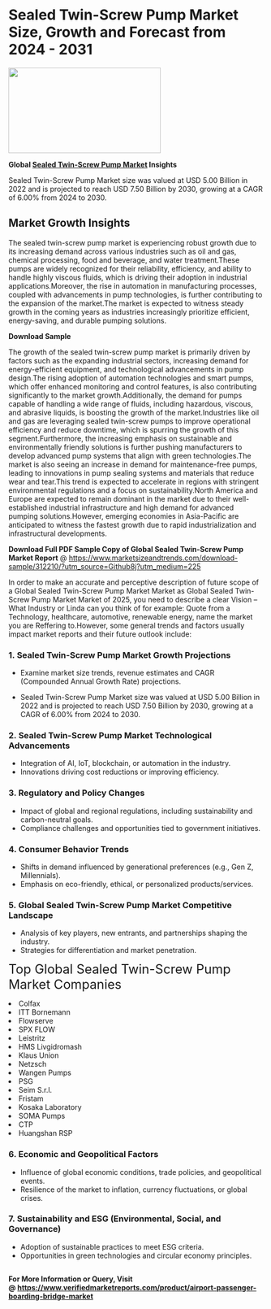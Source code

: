 <H1>Sealed Twin-Screw Pump Market Size, Growth and Forecast from 2024 - 2031</H1><img class="aligncenter size-medium wp-image-584254" src="https://thirdeyenews.in/wp-content/uploads/2024/09/Global-Market-Research-300x168.jpeg" alt="" width="300" height="168" /><p><strong>Global&nbsp;<a href="https://www.marketsizeandtrends.com/download-sample/312210/?utm_source=Github8j?utm_medium=225">Sealed Twin-Screw Pump Market</a> Insights</strong></p><p>Sealed Twin-Screw Pump Market size was valued at USD 5.00 Billion in 2022 and is projected to reach USD 7.50 Billion by 2030, growing at a CAGR of 6.00% from 2024 to 2030.</p><p><h2>Market Growth Insights</h2> <p>The sealed twin-screw pump market is experiencing robust growth due to its increasing demand across various industries such as oil and gas, chemical processing, food and beverage, and water treatment.These pumps are widely recognized for their reliability, efficiency, and ability to handle highly viscous fluids, which is driving their adoption in industrial applications.Moreover, the rise in automation in manufacturing processes, coupled with advancements in pump technologies, is further contributing to the expansion of the market.The market is expected to witness steady growth in the coming years as industries increasingly prioritize efficient, energy-saving, and durable pumping solutions.</p> <p><strong>Download Sample</strong></p> <p>The growth of the sealed twin-screw pump market is primarily driven by factors such as the expanding industrial sectors, increasing demand for energy-efficient equipment, and technological advancements in pump design.The rising adoption of automation technologies and smart pumps, which offer enhanced monitoring and control features, is also contributing significantly to the market growth.Additionally, the demand for pumps capable of handling a wide range of fluids, including hazardous, viscous, and abrasive liquids, is boosting the growth of the market.Industries like oil and gas are leveraging sealed twin-screw pumps to improve operational efficiency and reduce downtime, which is spurring the growth of this segment.Furthermore, the increasing emphasis on sustainable and environmentally friendly solutions is further pushing manufacturers to develop advanced pump systems that align with green technologies.The market is also seeing an increase in demand for maintenance-free pumps, leading to innovations in pump sealing systems and materials that reduce wear and tear.This trend is expected to accelerate in regions with stringent environmental regulations and a focus on sustainability.North America and Europe are expected to remain dominant in the market due to their well-established industrial infrastructure and high demand for advanced pumping solutions.However, emerging economies in Asia-Pacific are anticipated to witness the fastest growth due to rapid industrialization and infrastructural developments.<p><span class=""><strong>Download Full PDF Sample Copy of Global Sealed Twin-Screw Pump Market Report</strong> @ <a href="https://www.marketsizeandtrends.com/download-sample/312210/?utm_source=Github8j?utm_medium=225" target="_blank">https://www.marketsizeandtrends.com/download-sample/312210/?utm_source=Github8j?utm_medium=225</a></span></p><p>In order to make an accurate and perceptive description of future scope of a Global&nbsp;Sealed Twin-Screw Pump Market Market as Global&nbsp;Sealed Twin-Screw Pump Market Market of 2025, you need to describe a clear Vision &ndash; What Industry or Linda can you think of for example: Quote from a Technology, healthcare, automotive, renewable energy, name the market you are Reffering to.However, some general trends and factors usually impact market reports and their future outlook include:</p><h3>1.&nbsp;<strong>Sealed Twin-Screw Pump Market Growth Projections</strong></h3><ul><li>Examine market size trends, revenue estimates and CAGR (Compounded Annual Growth Rate) projections.</li><li><p>Sealed Twin-Screw Pump Market size was valued at USD 5.00 Billion in 2022 and is projected to reach USD 7.50 Billion by 2030, growing at a CAGR of 6.00% from 2024 to 2030.</p></li></ul><h3>2.&nbsp;<strong>Sealed Twin-Screw Pump Market Technological Advancements</strong></h3><ul><li>Integration of AI, IoT, blockchain, or automation in the industry.</li><li>Innovations driving cost reductions or improving efficiency.</li></ul><h3>3.&nbsp;<strong>Regulatory and Policy Changes</strong></h3><ul><li>Impact of global and regional regulations, including sustainability and carbon-neutral goals.</li><li>Compliance challenges and opportunities tied to government initiatives.</li></ul><h3>4.&nbsp;<strong>Consumer Behavior Trends</strong></h3><ul><li>Shifts in demand influenced by generational preferences (e.g., Gen Z, Millennials).</li><li>Emphasis on eco-friendly, ethical, or personalized products/services.</li></ul><h3>5.&nbsp;<strong>Global Sealed Twin-Screw Pump Market Competitive Landscape</strong></h3><ul><li>Analysis of key players, new entrants, and partnerships shaping the industry.</li><li>Strategies for differentiation and market penetration.</li></ul><p data-pm-slice="1 1 []"><span style="color: inherit; font-family: inherit; font-size: 25px;">Top Global Sealed Twin-Screw Pump Market Companies</span></p><div class="" data-test-id=""><p><li>Colfax</li><li> ITT Bornemann</li><li> Flowserve</li><li> SPX FLOW</li><li> Leistritz</li><li> HMS Livgidromash</li><li> Klaus Union</li><li> Netzsch</li><li> Wangen Pumps</li><li> PSG</li><li> Seim S.r.l.</li><li> Fristam</li><li> Kosaka Laboratory</li><li> SOMA Pumps</li><li> CTP</li><li> Huangshan RSP</li></p></div><h3>6.&nbsp;<strong>Economic and Geopolitical Factors</strong></h3><ul><li>Influence of global economic conditions, trade policies, and geopolitical events.</li><li>Resilience of the market to inflation, currency fluctuations, or global crises.</li></ul><h3>7.&nbsp;<strong>Sustainability and ESG (Environmental, Social, and Governance)</strong></h3><ul><li>Adoption of sustainable practices to meet ESG criteria.</li><li>Opportunities in green technologies and circular economy principles.</li></ul><h2><strong style="font-size: 14px;">For More Information or Query, Visit @&nbsp;</strong><a style="background-color: #ffffff; font-size: 14px;" href="https://www.marketsizeandtrends.com/report/sealed-twin-screw-pump-market/" target="_blank">https://www.verifiedmarketreports.com/product/airport-passenger-boarding-bridge-market</a></h2>